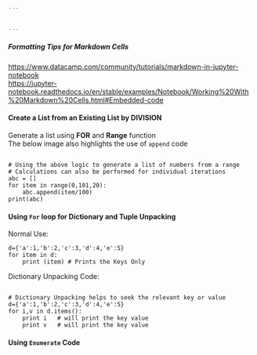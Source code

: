 ```yaml
---


---
```


<h5 id="formatting-tips-for-markdown-cells">Formatting Tips for Markdown Cells</h5>
<p><a href="https://www.datacamp.com/community/tutorials/markdown-in-jupyter-notebook">https://www.datacamp.com/community/tutorials/markdown-in-jupyter-notebook</a><br>
<a href="https://jupyter-notebook.readthedocs.io/en/stable/examples/Notebook/Working%20With%20Markdown%20Cells.html#Embedded-code">https://jupyter-notebook.readthedocs.io/en/stable/examples/Notebook/Working%20With%20Markdown%20Cells.html#Embedded-code</a></p>
<h4 id="create-a-list-from-an-existing-list-by-division">Create a List from an Existing List by DIVISION</h4>
<p>Generate a list using  <strong>FOR</strong>  and  <strong>Range</strong>  function<br>
The below image also highlights the use of  <code>append</code>  code</p>
<pre class=" language-python"><code class="prism  language-python">
<span class="token comment"># Using the above logic to generate a list of numbers from a range</span>
<span class="token comment"># Calculations can also be performed for individual iterations</span>
abc <span class="token operator">=</span> <span class="token punctuation">[</span><span class="token punctuation">]</span>
<span class="token keyword">for</span> item <span class="token keyword">in</span> <span class="token builtin">range</span><span class="token punctuation">(</span><span class="token number">0</span><span class="token punctuation">,</span><span class="token number">101</span><span class="token punctuation">,</span><span class="token number">20</span><span class="token punctuation">)</span><span class="token punctuation">:</span>
	abc<span class="token punctuation">.</span>append<span class="token punctuation">(</span>item<span class="token operator">/</span><span class="token number">100</span><span class="token punctuation">)</span>
<span class="token keyword">print</span><span class="token punctuation">(</span>abc<span class="token punctuation">)</span>
</code></pre>
<h4 id="using--for-loop-for-dictionary-and-tuple-unpacking">Using  <code>For</code> loop for Dictionary and Tuple Unpacking</h4>
<p>Normal Use:</p>
<pre class=" language-python"><code class="prism  language-python">d<span class="token operator">=</span><span class="token punctuation">{</span><span class="token string">'a'</span><span class="token punctuation">:</span><span class="token number">1</span><span class="token punctuation">,</span><span class="token string">'b'</span><span class="token punctuation">:</span><span class="token number">2</span><span class="token punctuation">,</span><span class="token string">'c'</span><span class="token punctuation">:</span><span class="token number">3</span><span class="token punctuation">,</span><span class="token string">'d'</span><span class="token punctuation">:</span><span class="token number">4</span><span class="token punctuation">,</span><span class="token string">'e'</span><span class="token punctuation">:</span><span class="token number">5</span><span class="token punctuation">}</span>
<span class="token keyword">for</span> item <span class="token keyword">in</span> d<span class="token punctuation">:</span>
    <span class="token keyword">print</span> <span class="token punctuation">(</span>item<span class="token punctuation">)</span> <span class="token comment"># Prints the Keys Only</span>
</code></pre>
<p>Dictionary Unpacking Code:</p>
<pre class=" language-python"><code class="prism  language-python">
<span class="token comment"># Dictionary Unpacking helps to seek the relevant key or value</span>
d<span class="token operator">=</span><span class="token punctuation">{</span><span class="token string">'a'</span><span class="token punctuation">:</span><span class="token number">1</span><span class="token punctuation">,</span><span class="token string">'b'</span><span class="token punctuation">:</span><span class="token number">2</span><span class="token punctuation">,</span><span class="token string">'c'</span><span class="token punctuation">:</span><span class="token number">3</span><span class="token punctuation">,</span><span class="token string">'d'</span><span class="token punctuation">:</span><span class="token number">4</span><span class="token punctuation">,</span><span class="token string">'e'</span><span class="token punctuation">:</span><span class="token number">5</span><span class="token punctuation">}</span>
<span class="token keyword">for</span> i<span class="token punctuation">,</span>v <span class="token keyword">in</span> d<span class="token punctuation">.</span>items<span class="token punctuation">(</span><span class="token punctuation">)</span><span class="token punctuation">:</span>
	<span class="token keyword">print</span> i   <span class="token comment"># will print the key value</span>
	<span class="token keyword">print</span> v   <span class="token comment"># will print the key value</span>
</code></pre>
<h4 id="using--enumerate-code">Using  <code>Enumerate</code> Code</h4>

